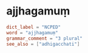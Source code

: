 # ajjhagamuṃ

``` toml
dict_label = "NCPED"
word = "ajjhagamuṃ"
grammar_comment = "3 plural"
see_also = ["adhigacchati"]
```

